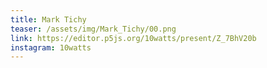 ```yaml
---
title: Mark Tichy
teaser: /assets/img/Mark_Tichy/00.png
link: https://editor.p5js.org/10watts/present/Z_7BhV20b
instagram: 10watts
---
```

